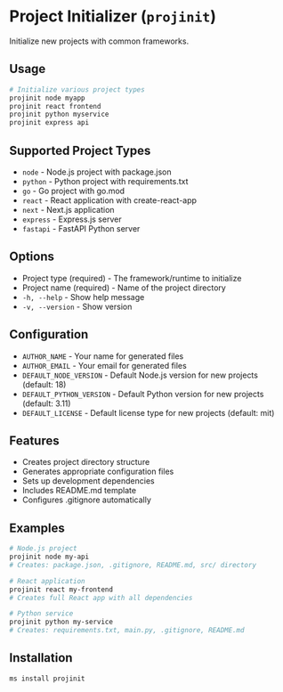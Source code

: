 # Project Initializer (`projinit`)

Initialize new projects with common frameworks.

## Usage

```bash
# Initialize various project types
projinit node myapp
projinit react frontend
projinit python myservice
projinit express api
```

## Supported Project Types

- `node` - Node.js project with package.json
- `python` - Python project with requirements.txt
- `go` - Go project with go.mod
- `react` - React application with create-react-app
- `next` - Next.js application
- `express` - Express.js server
- `fastapi` - FastAPI Python server

## Options

- Project type (required) - The framework/runtime to initialize
- Project name (required) - Name of the project directory
- `-h, --help` - Show help message
- `-v, --version` - Show version

## Configuration

- `AUTHOR_NAME` - Your name for generated files
- `AUTHOR_EMAIL` - Your email for generated files
- `DEFAULT_NODE_VERSION` - Default Node.js version for new projects (default: 18)
- `DEFAULT_PYTHON_VERSION` - Default Python version for new projects (default: 3.11)
- `DEFAULT_LICENSE` - Default license type for new projects (default: mit)

## Features

- Creates project directory structure
- Generates appropriate configuration files
- Sets up development dependencies
- Includes README.md template
- Configures .gitignore automatically

## Examples

```bash
# Node.js project
projinit node my-api
# Creates: package.json, .gitignore, README.md, src/ directory

# React application
projinit react my-frontend
# Creates full React app with all dependencies

# Python service
projinit python my-service
# Creates: requirements.txt, main.py, .gitignore, README.md
```

## Installation

```bash
ms install projinit
```
